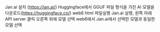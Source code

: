 Jan.ai 설치 (https://jan.ai/)
Huggingface에서 GGUF 파일 형식을 가진 AI 모델을 다운로드(https://huggingface.co/)
web6 html 파일실행
Jan.ai 실행, 왼쪽 아래 API server 클릭
오른쪽 위에 모델 선택
web6에서 Jan.ai에서 선택한 모델과 동일한 모델 선택
